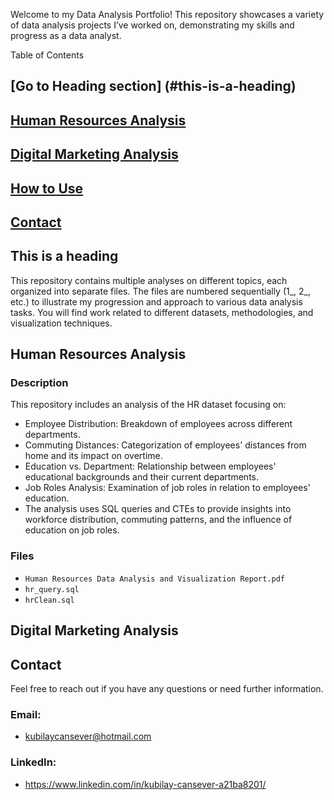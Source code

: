Welcome to my Data Analysis Portfolio! This repository showcases a variety of data analysis projects I’ve worked on, demonstrating my skills and progress as a data analyst.

Table of Contents
## [Go to Heading section] (#this-is-a-heading)

## [Human Resources Analysis](#human-resources-analysis)

## [Digital Marketing Analysis](#digital-marketing-analysis)

## [How to Use](#how-to-use)

## [Contact](#contact)

## This is a heading
This repository contains multiple analyses on different topics, each organized into separate files. The files are numbered sequentially (1_, 2_, etc.) to illustrate my progression and approach to various data analysis tasks. You will find work related to different datasets, methodologies, and visualization techniques.

## Human Resources Analysis

### Description
This repository includes an analysis of the HR dataset focusing on:
- Employee Distribution: Breakdown of employees across different departments.
- Commuting Distances: Categorization of employees' distances from home and its impact on overtime.
- Education vs. Department: Relationship between employees' educational backgrounds and their current departments.
- Job Roles Analysis: Examination of job roles in relation to employees' education.
- The analysis uses SQL queries and CTEs to provide insights into workforce distribution, commuting patterns, and the influence of education on job roles.

### Files
- `Human Resources Data Analysis and Visualization Report.pdf`
- `hr_query.sql`
- `hrClean.sql`

## Digital Marketing Analysis

<!-- Add your content here -->

## Contact
Feel free to reach out if you have any questions or need further information.

### Email: 
- kubilaycansever@hotmail.com

### LinkedIn: 
- https://www.linkedin.com/in/kubilay-cansever-a21ba8201/
